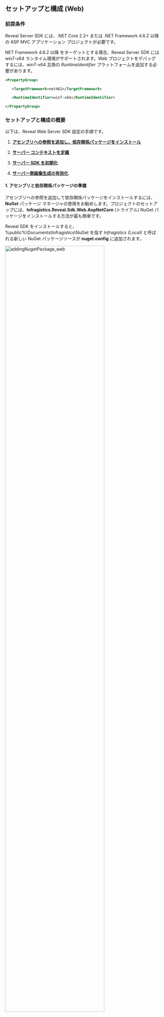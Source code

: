 ## セットアップと構成 (Web)

### 前提条件

Reveal Server SDK には、.NET Core 2.2+ または .NET Framework 4.6.2 以降の ASP MVC アプリケーション プロジェクトが必要です。

NET Framework 4.6.2 以降 をターゲットとする場合、Reveal Server SDK には win7-x64 ランタイム環境がサポートされます。Web プロジェクトをデバッグするには、win7-x64 互換の _RuntimeIdentifier_ プラットフォームを追加する必要があります。

```xml
<PropertyGroup>

   <TargetFramework>net462</TargetFramework>

   <RuntimeIdentifier>win7-x64</RuntimeIdentifier>

</PropertyGroup>
```

### セットアップと構成の概要 

以下は、Reveal Web Server SDK 設定の手順です。

1.  [**アセンブリへの参照を追加し、依存関係パッケージをインストール**](#getting-assemblies-dependencies)

2.  [**サーバー コンテキストを定義**](#defining-server-context)

3.  [**サーバー SDK を初期化**](#initializing-server-sdk)

4.  [**サーバー側画像生成の有効化**](#server-side-image-export).

<a name='getting-assemblies-dependencies'></a>

#### 1\. アセンブリと依存関係パッケージの準備

アセンブリへの参照を追加して依存関係パッケージをインストールするには、**NuGet** パッケージ マネージャの使用をお勧めします。プロジェクトのセットアップには、**Infragistics.Reveal.Sdk.Web.AspNetCore** (トライアル) NuGet パッケージをインストールする方法が最も簡単です。

Reveal SDK をインストールすると、%public%\\Documents\\Infragistics\\NuGet を指す _Infragistics (Local)_ と呼ばれる新しい NuGet パッケージソースが **nuget.config** に追加されます。

<img src="images/addingNugetPackage_web.png" alt="addingNugetPackage_web" width="80%"/>

Infragistics (Local) フィードがインストーラーによって正しく設定されていることを確認後:

  - **Infragistics.Reveal.Sdk.Web.AspNetCore** NuGet パッケージを プロジェクトにインストールします。
  - NuGet パッケージ参照を System.Data.SQLite バージョン 1.0.111 以降に追加します。

ビルドに問題がある場合は、この [**リンク**](#sqlite-fix)を参照してください。

<a name='defining-server-context'></a>

<a name='defining-server-context'></a>

#### 2\. サーバー コンテキストの定義

必要な DLL を参照後、**IRevealSdkContext** インターフェイスを実装するクラスを作成する必要があります。このインターフェイスは、Reveal SDK をアプリケーション内で実行できるようにし、SDK を操作するためのコールバックを提供します。

```csharp
using Infragistics.Sdk;
public class RevealSdkContext : IRevealSdkContext
{
    public IRVDataSourceProvider DataSourceProvider => null;

    public IRVDataProvider DataProvider => null;

    public IRVAuthenticationProvider AuthenticationProvider => null;

    public async Task<Stream> GetDashboardAsync(string dashboardId)
    {
        return await Task.Run(() =>
        {
            //.rdash ファイルをストリームとしてロードして返します。
            var fileName = $"C:\\Temp\\{dashboardId}.rdash";
            return new FileStream(fileName, FileMode.Open, FileAccess.Read);
        });
    }

    //このコールバックは、RevealView オブジェクトのクライアント側に onSave イベントがインストールされていない場合のみ使用されます。
    //詳細については、Web クライアント SDK のドキュメントをご覧ください。
    public async Task SaveDashboardAsync(string userId, string dashboardId, Stream dashboardStream)
    {
        // 編集したダッシュボードをここに保存します。
        await Task.Run(() => { });
    }
}
```

上記の実装は、C:\\Temp フォルダからダッシュボードをロードし、_dashboardId_ 変数に依存する .rdash ファイルを検索します。アプリケーションでは、他のディレクトリやデータベースから、あるいは組み込みリソースからもダッシュボードを読み込めるよう変更します。

> [!NOTE]
> **null を返すプロパティ:** 最初の 3 つのプロパティ _DataSourceProvider_、_DataProvider_、および _AuthenticationProvider_ はすべて null を返すように実装されています。このガイドでは、これらのプロパティのためにすべてのインターフェイスをインストールする方法について説明します。

<a name='initializing-server-sdk'></a>

#### 3\. サーバー SDK の初期化

**Startup.cs** のアプリケーションの **ConfigureServices** メソッドで
\_RevealEmbedSettings\_ クラスを渡し、サービス拡張メソッド _AddRevealServices_ を呼び出します。

_AddRevealServices_ 拡張メソッドは **Infragistics.Sdk** 名前空間で定義されているため、ユーザーを追加する必要があります。また、以下に示すように **CachePath** プロパティも設定してください。

```csharp
services.AddRevealServices(new RevealEmbedSettings
{
    LocalFileStoragePath = @"C:\Temp\Reveal\DataSources",
    CachePath = @"C:\Temp"
}, new RevealSdkContext());
```

> [!NOTE]
> **LocalFileStoragePath** は、ダッシュボード データソースとしてローカルの Excel ファイルまたは CSV ファイルを使用しており、_RevealSdkContext_ クラスが前述のように _IRevealSdkContext_ を実装している場合にのみ必要です。

MVC サービスを追加するときに **AddReveal** 拡張メソッドを呼び出すことによって、Reveal エンドポイントを追加できます。以下はコードスニペットです。

```csharp
services.AddMvc().AddReveal();
```

_AddRevealServices_ と同様に、_AddReveal_ メソッドは _Infragistics.Sdk_
で定義されているため、ディレクティブを使用してください。

<a name='server-side-image-export'></a>

#### 4\. サーバー側画像生成の有効化

**画像エクスポート**機能 (プログラム上およびユーザー操作の両方により) を使用するには、以下の手順を実行する必要があります。

1.  **\<InstallationDirectory\>\\SDK\\Web\\JS\\Server** から以下の 3 つのファイルを取得します。

      - package.json
      - packages-lock.json
      - screenshoteer.js

2.  ファイルをプロジェクトのルート レベル (「wwwroot」の親フォルダー) にコピーします。

3.  **npm** (Node.js のパッケージ マネージャー) がインストールされていることを確認してください。

画像エクスポート機能が必要ない場合は、ファイルをプロジェクトにコピーする必要はありません。ただし、プロジェクトをビルドする場合、*npm* が見つからない警告メッセージが表示され、プロジェクトが正しく動作しません。

このエラーを解決するには、以下のプロパティをプロジェクトに追加します。

```xml
<PropertyGroup>
  <DisableRevealExportToImage>true</DisableRevealExportToImage>
</PropertyGroup>
```

<a name='sqlite-fix'></a>
#### NuGet 使用時のビルドの問題

**SQLite.Interop.dll** に関連するデプロイメントの問題を処理するために、NuGet パッケージでカスタムの .targets ファイルが使用されています。

ビルドに問題がある場合は、プロジェクトに次のプロパティを追加してこの動作を無効にできます。

``` xml
<DisableSQLiteInteropFix>true</DisableSQLiteInteropFix>
```

### セットアップと構成 (クライアント)  

以下は、Reveal Web Client SDK を設定するための手順です。

1.  [**依存関係の確認**](#check-dependencies)

2.  [**Web Client SDK の参照**](#reference-web-client-sdk)

3.  [**Web Client SDK のインスタンス化**](#instantiate-web-client-sdk)

4.  [**React / Angular のサポートを設定**](#web-component-support) (オプション)

<a name='check-dependencies'></a>

#### 1\. 依存関係の確認
Reveal Web Client SDK には、サードパーティーの参照が 2 つあります。

- [jQuery](https://jquery.com) 2.2 またはそれ以上
- [Day.js](https://day.js.org) 1.8.15 またはそれ以上
- [Quill RTE](https://quilljs.com/) 1.3.6 またはそれ以上

<a name='reference-web-client-sdk'></a>

#### 2\. Web Client SDK の参照

Web ページで **$.ig.RevealView** コンポーネントを有効にするには、いくつかの クリプトを含める必要があります。これらのスクリプトは Reveal Web Client SDK の一部として提供されます。

```html
<script src="~/Reveal/infragistics.reveal.js"></script>
```

JavaScript ファイル は \<InstallationDirectory\>\\SDK\\Web\\JS\\Client にあります。

<a name='instantiate-web-client-sdk'></a>

#### 3\. Web Client SDK のインスタンス化

ダッシュボードのプレゼンテーションは、Web Client SDK を介してネイティブに処理されます。

以下の手順に従って作業を開始します。

1.  id を指定して \<div /\> 要素を定義し、**\$.ig.RevealView** コンストラクターを呼び出します。

    > [!NOTE]
    > **サーバー側とクライアント側のパーツを個別にホスト**
    > 個別のサーバーでクライアント側とサーバー側のパーツをホストする場合は、次の手順を続行する前に[こちら](~/jp/developer/web-sdk/overview.html#host-client-server-separate)を参照してください。

2.  コンストラクタで \_dashboardId\ を指定して **\$.ig.RevealSettings** のインスタンスを作成します。

3.  **\$.ig.RevealUtility.loadDashboard** を呼び出して _dashboardId_ と成功およびエラーハンドラを指定します。

    a.  成功ハンドラーでは、取得したダッシュボードを使用し、**\$.ig.RevealSettings** オブジェクトの dashboard プロパティに設定する必要があります。

4.  最後に、2 つのパラメータを渡して **\$.ig.RevealView** コンポーネントをインスタンス化します。1 つはダッシュボードをレンダリングする DOM 要素のセレクター、もう 1 つは設定オブジェクトです。

#### サンプル コード

```html
<!DOCTYPE html>
<html>
  <head>
    ⋮
    <script type="text/javascript">
      var dashboardId = "dashboardId";
      var revealSettings = new $.ig.RevealSettings(dashboardId);

      $.ig.RevealUtility.loadDashboard(
        dashboardId,
        function (dashboard) {
          revealSettings.dashboard = dashboard;
          var revealView = new $.ig.RevealView("#revealView", revealSettings);
        },
        function (error) {
          //Process any error that might occur here
        }
      );
    </script>
  </head>
  <body>
    <div id="revealView" style="height:500px;" />
  </body>
</html>
```
<a name='web-component-support'></a>

#### 4\. React / Angular のサポートを設定 (オプション) 

フロントエンドでは、Reveal は Angular と React との互換性を提供する Web コンポーネントを提供します。

次のスニペットは、クライアント側で追加する必要があるものを示しています。

```html
<script src="~/Reveal/reveal-webComponent.js"></script>
<section>
    <reveal-view dashboard-name="Sales" can-edit="" editing="" show-menu="" can-add-visualization=""</reveal-view>
</section>
```

Web コンポーネントには他の依存関係も含める必要があることに注意してください (jQuery 2.2 以降および Infragistics.reveal.js)。

次の 2 つの JS ファイルが "\<InstallationDirectory\>\\Web\\JS" にあります。

- **reveal-webComponent.js**
- **reveal-WebComponent-ie11.js**
